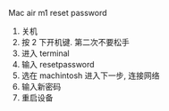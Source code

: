 Mac air m1
reset password

1. 关机
2. 按 2 下开机键. 第二次不要松手
3. 进入 terminal
4. 输入  resetpassword
5. 选在 machintosh 进入下一步, 连接网络
6. 输入新密码
7. 重启设备